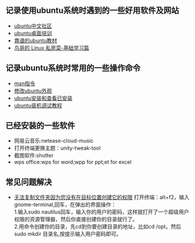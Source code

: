 ## 记录使用ubuntu系统时遇到的一些好用软件及网站
  * [ubuntu中文社区](http://forum.ubuntu.org.cn/ "学习linux最好的地方")
  * [ubuntu桌面培训](http://forum.ubuntu.org.cn/viewtopic.php?f=1&t=267605 "两天可以学完")
  * [靠谱的ubuntu教材](https://www.zhihu.com/question/19816319)
  * [鸟哥的 Linux 私房菜-基础学习篇](http://cn.linux.vbird.org/linux_basic/linux_basic.php "鸟哥经典")
  
## 记录ubuntu系统时常用的一些操作命令
  * [man指令](http://man.linuxde.net/man)
  * [修改ubuntu外观](http://www.noobslab.com/2016/04/important-20-tweaksthings-to-do-after.html)
  * [ubuntu安装和查看已安装](http://www.cnblogs.com/forward/archive/2012/01/10/2318483.html)
  * [ubuntu装机调试教程](http://blog.csdn.net/terence1212/article/details/52270210)
  
## 已经安装的一些软件
  * 网易云音乐:netease-cloud-music
  * 打开终端更换主题：unity-tweak-tool
  * 截图软件:shutter
  * wps office:wps for word;wpp for ppt;et for excel
  
## 常见问题解决
  * [无法复制文件夹因为您没有在目标位置创建它的权限](https://zhidao.baidu.com/question/337020685.html)
    打开终端：alt+f2，输入gnome-terminal,回车，在弹出的界面操作：<br>
    1.输入sudo nautilus回车，输入你的用户的密码，这样就打开了一个超级用户权限的资源管理器，然后你直接创建你的目录就行了。<br>
    2.用命令创建你的目录，先cd到你要创建目录的地址，比如cd /opt，然后sudo mkdir 目录名,按提示输入用户密码即可。<br>
  
  
  
  
